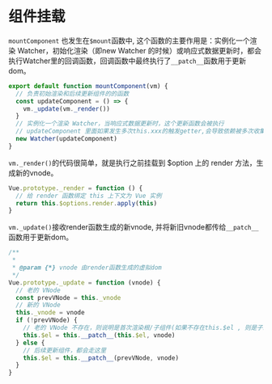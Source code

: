 # 组件挂载

`mountComponent` 也发生在`$mount`函数中, 这个函数的主要作用是：实例化一个渲染 Watcher，初始化渲染（即new Watcher 的时候）或响应式数据更新时，都会执行Watcher里的回调函数，回调函数中最终执行了`__patch__`函数用于更新dom。

``` js
export default function mountComponent(vm) {
  // 负责初始渲染和后续更新组件的的函数
  const updateComponent = () => {
    vm._update(vm._render())
  }
  // 实例化一个渲染 Watcher，当响应式数据更新时，这个更新函数会被执行
  // updateComponent 里面如果发生多次this.xxx的触发getter,会导致依赖被多次收集，所以 watcher 需要去重
  new Watcher(updateComponent)
}
```
`vm._render()`的代码很简单，就是执行之前挂载到 $option 上的 render 方法，生成新的vnode。

``` js
Vue.prototype._render = function () {
  // 给 render 函数绑定 this 上下文为 Vue 实例
  return this.$options.render.apply(this)
}

```

`vm._update()`接收render函数生成的新vnode, 并将新旧vnode都传给`__patch__`函数用于更新dom。

```js
/**
 * 
 * @param {*} vnode 由render函数生成的虚拟dom
 */
Vue.prototype._update = function (vnode) {
  // 老的 VNode
  const prevVNode = this._vnode
  // 新的 VNode
  this._vnode = vnode
  if (!prevVNode) {
    // 老的 VNode 不存在，则说明是首次渲染根/子组件(如果不存在this.$el , 则是子组件首次挂载，否则是根组件首次渲染)
    this.$el = this.__patch__(this.$el, vnode)
  } else {
    // 后续更新组件，都会走这里
    this.$el = this.__patch__(prevVNode, vnode)
  }
}
```
